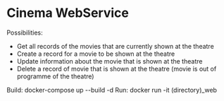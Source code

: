 # Cinema WebService

Possibilities:
- Get all records of the movies that are currently shown at the theatre
- Create a record for a movie to be shown at the theatre
- Update information about the movie that is shown at the theatre
- Delete a record of movie that is shown at the theatre (movie is out of programme of the theatre)

Build: docker-compose up --build -d
Run:   docker run -it (directory)_web 
